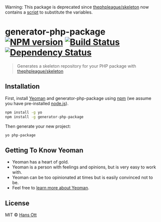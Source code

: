 Warning: This package is deprecated since [thephpleague/skeleton](https://github.com/thephpleague/skeleton) now contains a [script](https://github.com/thephpleague/skeleton/blob/master/prefill.php) to substitute the variables.

# generator-php-package [![NPM version][npm-image]][npm-url] [![Build Status][travis-image]][travis-url] [![Dependency Status][daviddm-image]][daviddm-url]
> Generates a skeleton repository for your PHP package with [thephpleague/skeleton](https://github.com/thephpleague/skeleton)

## Installation

First, install [Yeoman](http://yeoman.io) and generator-php-package using [npm](https://www.npmjs.com/) (we assume you have pre-installed [node.js](https://nodejs.org/)).

```bash
npm install -g yo
npm install -g generator-php-package
```

Then generate your new project:

```bash
yo php-package
```

## Getting To Know Yeoman

 * Yeoman has a heart of gold.
 * Yeoman is a person with feelings and opinions, but is very easy to work with.
 * Yeoman can be too opinionated at times but is easily convinced not to be.
 * Feel free to [learn more about Yeoman](http://yeoman.io/).

## License

MIT © [Hans Ott](http://hansott.github.io/)


[npm-image]: https://badge.fury.io/js/generator-php-package.svg
[npm-url]: https://npmjs.org/package/generator-php-package
[travis-image]: https://travis-ci.org/hansott/generator-php-package.svg?branch=master
[travis-url]: https://travis-ci.org/hansott/generator-php-package
[daviddm-image]: https://david-dm.org/hansott/generator-php-package.svg?theme=shields.io
[daviddm-url]: https://david-dm.org/hansott/generator-php-package
